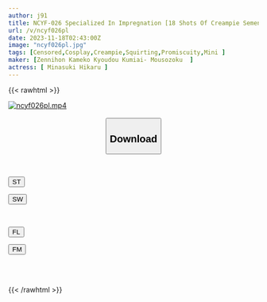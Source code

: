 ```yaml
---
author: j91
title: NCYF-026 Specialized In Impregnation [18 Shots Of Creampie Semen] A Super Fairy-class Minimum 140 Cm Smooth Beautiful Girl Layer [will Definitely Make You Pregnant] A Creepy Old Middle-aged Man's Big Dick Is Continuously Inserted Into A Small Crack 6P Big Orgy SEX 2-feature SP
url: /v/ncyf026pl
date: 2023-11-18T02:43:00Z
image: "ncyf026pl.jpg"
tags: [Censored,Cosplay,Creampie,Squirting,Promiscuity,Mini ]
maker: [Zennihon Kameko Kyoudou Kumiai- Mousozoku  ]
actress: [ Minasuki Hikaru ]
---
```



{{< rawhtml >}}

<div class="video" data-videoid="d8P2gaZmv6c1w8">
    <a href="javascript:;">
        <img src="/v/ncyf026pl/ncyf026pl.jpg" width="WIDTH" height="HEIGHT" alt="ncyf026pl.mp4" loading="lazy">
    </a>
</div>

<script type="text/javascript" src="https://j91.asia/asset/on-demand-st.js"></script>

<br>
  <link rel="stylesheet" href="https://j91.asia/asset/bs5.css">
  
  <center>
  <button class="btn btn-primary" type="button" data-bs-toggle="collapse" data-bs-target=".multi-collapse" aria-expanded="false" aria-controls="multiCollapseExample1 multiCollapseExample2"><h2>Download</h2></button></center>
</p>
<div class="row">
  <div class="col">
    <div class="collapse multi-collapse" id="multiCollapseExample1">
      <div class="card card-body">
	      	      <br>
<div class="buttons">  
<p><a href="https://streamtape.to/v/d8P2gaZmv6c1w8" target="_blank"><button class="btn-hover color-3"><i class="fa fa-download"></i> ST</button></a></p>
<p><a href="https://flaswish.com/42vhqaenefwc" target="_blank"><button class="btn-hover color-2"><i class="fa fa-download"></i> SW</button></a></p></div>
    </div>
  </div>
</div>
  <div class="col">
    <div class="collapse multi-collapse" id="multiCollapseExample2">
      <div class="card card-body">
	      <br>
<div class="buttons">
<p><a href="https://filelions.site/f/cqpxz5b4ihlk" target="_blank"><button class="btn-hover color-9"><i class="fa fa-download"></i> FL</button></a></p>
<p><a href="javascript:;" target="_blank"><button class="btn-hover color-8"><i class="fa fa-download"></i> FM</button></a></p></div>
<br><br>
      </div>
    </div>
  </div>
</div>

{{< /rawhtml >}}